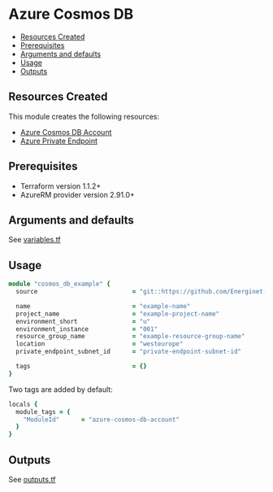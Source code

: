 # Azure Cosmos DB

- [Resources Created](#resources-created)
- [Prerequisites](#prerequisites)
- [Arguments and defaults](#arguments-and-defaults)
- [Usage](#usage)
- [Outputs](#outputs)

## Resources Created

This module creates the following resources:

- [Azure Cosmos DB Account](https://registry.terraform.io/providers/hashicorp/azurerm/latest/docs/resources/cosmosdb_account)
- [Azure Private Endpoint](https://registry.terraform.io/providers/hashicorp/azurerm/latest/docs/resources/private_endpoint)

## Prerequisites

- Terraform version 1.1.2+
- AzureRM provider version 2.91.0+

## Arguments and defaults

See [variables.tf](./variables.tf)

## Usage

```ruby
module "cosmos_db_example" {
  source                          = "git::https://github.com/Energinet-DataHub/geh-terraform-modules.git//azure/cosmos-db-account?ref=7.0.0"

  name                            = "example-name"
  project_name                    = "example-project-name"
  environment_short               = "u"
  environment_instance            = "001"
  resource_group_name             = "example-resource-group-name"
  location                        = "westeurope"
  private_endpoint_subnet_id      = "private-endpoint-subnet-id"

  tags                            = {}
}
```

Two tags are added by default:

```ruby
locals {
  module_tags = {
    "ModuleId"      = "azure-cosmos-db-account"
  }
}
```

## Outputs

See [outputs.tf](./outputs.tf)
